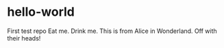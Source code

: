 # hello-world
First test repo
Eat me. Drink me. This is from Alice in Wonderland. Off with their heads!
